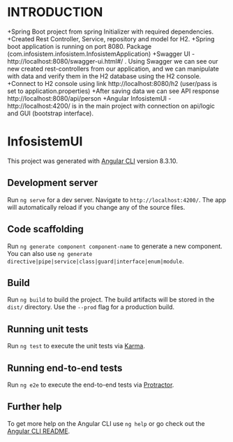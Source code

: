 # INTRODUCTION
+Spring Boot project from spring Initializer with required dependencies.
+Created Rest Controller, Service, repository and model for H2.
+Spring boot application is running on port 8080. Package (com.infosistem.infosistem.InfosistemApplication)
+Swagger UI - http://localhost:8080/swagger-ui.html#/ . 
Using Swagger we can see our new created rest-controllers from our application, 
and we can manipulate with data and verify them in the H2 database using the H2 console.
+Connect to H2 console using link http://localhost:8080/h2 (user/pass is set to application.properties)
+After saving data we can see API response http://localhost:8080/api/person
+Angular InfosistemUI - http://localhost:4200/ is in the main project with connection on api/logic and GUI (bootstrap interface).



# InfosistemUI

This project was generated with [Angular CLI](https://github.com/angular/angular-cli) version 8.3.10.

## Development server

Run `ng serve` for a dev server. Navigate to `http://localhost:4200/`. The app will automatically reload if you change any of the source files.

## Code scaffolding

Run `ng generate component component-name` to generate a new component. You can also use `ng generate directive|pipe|service|class|guard|interface|enum|module`.

## Build

Run `ng build` to build the project. The build artifacts will be stored in the `dist/` directory. Use the `--prod` flag for a production build.

## Running unit tests

Run `ng test` to execute the unit tests via [Karma](https://karma-runner.github.io).

## Running end-to-end tests

Run `ng e2e` to execute the end-to-end tests via [Protractor](http://www.protractortest.org/).

## Further help

To get more help on the Angular CLI use `ng help` or go check out the [Angular CLI README](https://github.com/angular/angular-cli/blob/master/README.md).

